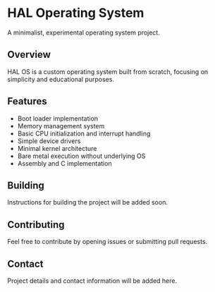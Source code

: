 # HAL Operating System

A minimalist, experimental operating system project.

## Overview

HAL OS is a custom operating system built from scratch, focusing on simplicity and educational purposes.

## Features

- Boot loader implementation
- Memory management system
- Basic CPU initialization and interrupt handling
- Simple device drivers
- Minimal kernel architecture
- Bare metal execution without underlying OS
- Assembly and C implementation

## Building

Instructions for building the project will be added soon.

## Contributing

Feel free to contribute by opening issues or submitting pull requests.

## Contact

Project details and contact information will be added here.
